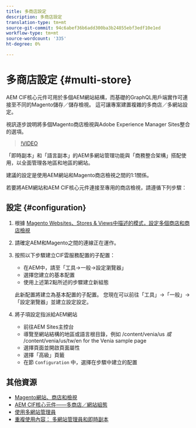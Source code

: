 ```yaml
---
title: 多商店設定
description: 多商店設定
translation-type: tm+mt
source-git-commit: 94c6abef36b6add300ba3b24855ebf3edf10e1ed
workflow-type: tm+mt
source-wordcount: '335'
ht-degree: 0%

---
```



# 多商店設定 {#multi-store}

AEM CIF核心元件可用於多個AEM網站結構，而基礎的GraphQL用戶端實作可連接至不同的Magento儲存／儲存檢視。 這可讓專案建置複雜的多商店／多網站設定。

視訊逐步說明將多個Magento商店檢視與Adobe Experience Manager Sites整合的選項。

>[!VIDEO](https://video.tv.adobe.com/v/28952/?quality=12)

「即時副本」和「語言副本」的AEM多網站管理功能與「商務整合架構」搭配使用，以全面管理各地區和地區的網站。

建議的設定是使用AEM網站和Magento商店檢視之間的1:1關係。

若要將AEM網站和AEM CIF核心元件連接至專用的商店檢視，請遵循下列步驟：

## 設定 {#configuration}

1. 根據 [Magento Websites、Stores &amp; Views中描述的模式，設定多個商店和商店檢視](https://docs.magento.com/m2/ce/user_guide/stores/websites-stores-views.html)

2. 請確定AEM和Magento之間的連線正在運作。

3. 按照以下步驟建立CIF雲服務配置的子配置：

   * 在AEM中，請至「工具->一般->設定瀏覽器」
   * 選擇您建立的基本配置
   * 使用上述第2點所述的步驟建立新組態

   此新配置將建立為基本配置的子配置。 您現在可以前往「工具」->「一般」->「設定瀏覽器」並建立設定設定。

4. 將子項設定指派給AEM網站

   * 前往AEM Sites主控台
   * 導覽至網站結構的地區或語言根目錄，例如 /content/venia/us _或_ /content/venia/us/tw/en for the Venia sample page
   * 選擇頁面並開啟頁面屬性
   * 選擇「高級」頁籤
   * 在節 `Configuration` 中，選擇在步驟中建立的配置

## 其他資源

* [Magento網站、商店和檢視](https://docs.magento.com/m2/ce/user_guide/stores/websites-stores-views.html)
* [AEM CIF核心元件——多商店／網站組態](https://github.com/adobe/aem-core-cif-components/wiki/configuration#multi-store--site-configuration)
* [使用多網站管理員](https://docs.adobe.com/content/help/en/experience-manager-learn/sites/translation/multi-site-manager-feature-video-use.html)
* [重複使用內容： 多網站管理員和即時副本](https://helpx.adobe.com/experience-manager/6-5/sites/administering/using/msm.html)
